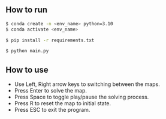 ## How to run
```bash
$ conda create -n <env_name> python=3.10
$ conda activate <env_name>
```

```bash
$ pip install -r requirements.txt
```

```bash
$ python main.py
```

## How to use 
- Use Left, Right arrow keys to switching between the maps.
- Press Enter to solve the map.
- Press Space to toggle play/pause the solving process.
- Press R to reset the map to initial state.
- Press ESC to exit the program.

